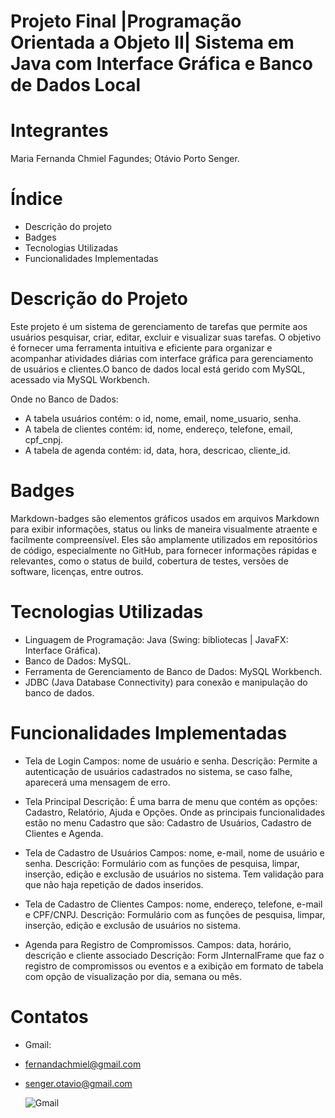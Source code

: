 # Projeto Final |Programação Orientada a Objeto II| Sistema em Java com Interface Gráfica e Banco de Dados Local

# Integrantes

Maria Fernanda Chmiel Fagundes;
Otávio Porto Senger.

# Índice
- Descrição do projeto
- Badges
- Tecnologias Utilizadas
- Funcionalidades Implementadas

# Descrição do Projeto
Este projeto é um sistema de gerenciamento de tarefas que permite aos usuários pesquisar, criar, editar,
excluir e visualizar suas tarefas. O objetivo é fornecer uma ferramenta intuitiva e eficiente para 
organizar e acompanhar atividades diárias com interface gráfica para gerenciamento de usuários e 
clientes.O banco de dados local está gerido com MySQL, acessado via MySQL Workbench.

Onde no Banco de Dados:
- A tabela usuários contém: o id, nome, email, nome_usuario, senha.
- A tabela de clientes contém: id, nome, endereço, telefone, email, cpf_cnpj.
- A tabela de agenda contém: id, data, hora, descricao, cliente_id.

# Badges
Markdown-badges são elementos gráficos usados em arquivos Markdown para exibir informações,
status ou links de maneira visualmente atraente e facilmente compreensível.
Eles são amplamente utilizados em repositórios de código, especialmente no GitHub,
para fornecer informações rápidas e relevantes, como o status de build,
cobertura de testes, versões de software, licenças, entre outros.

# Tecnologias Utilizadas
- Linguagem de Programação: Java (Swing: bibliotecas | JavaFX: Interface Gráfica).
- Banco de Dados: MySQL.
- Ferramenta de Gerenciamento de Banco de Dados: MySQL Workbench.
- JDBC (Java Database Connectivity) para conexão e manipulação do banco de dados.

# Funcionalidades Implementadas

- Tela de Login
  Campos: nome de usuário e senha.
  Descrição:
  Permite a autenticação de usuários cadastrados no sistema, se caso falhe, aparecerá uma mensagem de erro.
  
- Tela Principal
  Descrição:
  É uma barra de menu que contém as opções: Cadastro, Relatório, Ajuda e Opções.
  Onde as principais funcionalidades estão no menu Cadastro que são: Cadastro de Usuários, Cadastro de Clientes e Agenda.
  
- Tela de Cadastro de Usuários
  Campos: nome, e-mail, nome de usuário e senha.
  Descrição:
  Formulário com as funções de pesquisa, limpar, inserção, edição e exclusão de usuários no sistema.
  Tem validação para que não haja repetição de dados inseridos.
  
- Tela de Cadastro de Clientes
  Campos: nome, endereço, telefone, e-mail e CPF/CNPJ.
  Descrição:
  Formulário com as funções de pesquisa, limpar, inserção, edição e exclusão de usuários no sistema.

- Agenda para Registro de Compromissos.
  Campos: data, horário, descrição e cliente associado
  Descrição:
  Form JInternalFrame que faz o registro de compromissos ou eventos e a exibição em formato de tabela com opção de visualização por dia, semana ou mês.

# Contatos

- Gmail:
- fernandachmiel@gmail.com
- senger.otavio@gmail.com

  
  ![Gmail](https://img.shields.io/badge/Gmail-D14836?style=for-the-badge&logo=gmail&logoColor=white)

